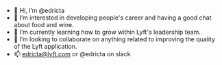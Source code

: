 - 👋 Hi, I’m @edricta
- 👀 I’m interested in developing people's career and having a good chat about food and wine.
- 🌱 I’m currently learning how to grow within Lyft's leadership team.
- 💞️ I’m looking to collaborate on anything related to improving the quality of the Lyft application.
- 📫 edricta@lyft.com or @edricta on slack

<!---
edricta/edricta is a ✨ special ✨ repository because its `README.md` (this file) appears on your GitHub profile.
You can click the Preview link to take a look at your changes.
--->
